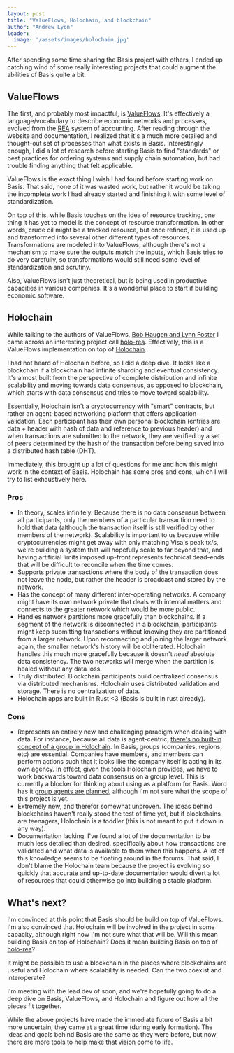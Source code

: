 ```yaml
---
layout: post
title: "ValueFlows, Holochain, and blockchain"
author: "Andrew Lyon"
leader:
  image: '/assets/images/holochain.jpg'
---
```


After spending some time sharing the Basis project with others, I ended up catching wind of some really interesting projects that could augment the abilities of Basis quite a bit.

## ValueFlows

The first, and probably most impactful, is [ValueFlows][1]. It's effectively a language/vocabulary to describe economic networks and processes, evolved from the [REA][2] system of accounting. After reading through the website and documentation, I realized that it's a much more detailed and thought-out set of processes than what exists in Basis. Interestingly enough, I did a lot of research before starting Basis to find "standards" or best practices for ordering systems and supply chain automation, but had trouble finding anything that felt applicable.

ValueFlows is the exact thing I wish I had found before starting work on Basis. That said, none of it was wasted work, but rather it would be taking the incomplete work I had already started and finishing it with some level of standardization.

On top of this, while Basis touches on the idea of resource tracking, one thing it has yet to model is the concept of resource transformation. In other words, crude oil might be a tracked resource, but once refined, it is used up and transformed into several other different types of resources. Transformations are modeled into ValueFlows, although there's not a mechanism to make sure the outputs match the inputs, which Basis tries to do very carefully, so transformations would still need some level of standardization and scrutiny.

Also, ValueFlows isn't just theoretical, but is being used in productive capacities in various companies. It's a wonderful place to start if building economic software.

## Holochain

While talking to the authors of ValueFlows, [Bob Haugen and Lynn Foster][3] I came across an interesting project call [holo-rea][4]. Effectively, this is a ValueFlows implementation on top of [Holochain][5].

I had not heard of Holochain before, so I did a deep dive. It looks like a blockchain if a blockchain had infinite sharding and eventual consistency. It's almost built from the perspective of complete distribution and infinite scalability and moving towards data consensus, as opposed to blockchain, which starts with data consensus and tries to move toward scalability.

Essentially, Holochain isn't a cryptocurrency with "smart" contracts, but rather an agent-based networking platform that offers application validation. Each participant has their own personal blockchain (entries are data + header with hash of data and reference to previous header) and when transactions are submitted to the network, they are verified by a set of peers determined by the hash of the transaction before being saved into a distributed hash table (DHT).

Immediately, this brought up a lot of questions for me and how this might work in the context of Basis. Holochain has some pros and cons, which I will try to list exhaustively here.

### Pros

- In theory, scales infinitely. Because there is no data consensus between all participants, only the members of a particular transaction need to hold that data (although the transaction itself is still verified by other members of the network). Scalability is important to us because while cryptocurrencies might get away with only matching Visa's peak tx/s, we're building a system that will hopefully scale to far beyond that, and having artificial limits imposed up-front represents technical dead-ends that will be difficult to reconcile when the time comes.
- Supports private transactions where the body of the transaction does not leave the node, but rather the header is broadcast and stored by the network.
- Has the concept of many different inter-operating networks. A company might have its own network private that deals with internal matters and connects to the greater network which would be more public.
- Handles network partitions more gracefully than blockchains. If a segment of the network is disconnected in a blockchain, participants might keep submitting transactions without knowing they are partitioned from a larger network. Upon reconnecting and joining the larger network again, the smaller network's history will be obliterated. Holochain handles this much more gracefully because it doesn't *need* absolute data consistency. The two networks will merge when the partition is healed without any data loss.
- Truly distributed. Blockchain participants build centralized consensus via distributed mechanisms. Holochain uses distributed validation and storage. There is no centralization of data.
- Holochain apps are built in Rust &lt;3 (Basis is built in rust already).

### Cons

- Represents an entirely new and challenging paradigm when dealing with data. For instance, because all data is agent-centric, [there's no built-in concept of a group in Holochain][6]. In Basis, groups (companies, regions, etc) are essential. Companies have members, and members can perform actions such that it looks like the company itself is acting in its own agency. In effect, given the tools Holochain provides, we have to work backwards toward data consensus on a group level. This is currently a blocker for thinking about using as a platform for Basis. Word has it [group agents are planned][7], although I'm not sure what the scope of this project is yet.
- Extremely new, and therefor somewhat unproven. The ideas behind blockchains haven't really stood the test of time yet, but if blockchains are teenagers, Holochain is a toddler (this is not meant to put it down in any way).
- Documentation lacking. I've found a lot of the documentation to be much less detailed than desired, specifically about how transactions are validated and what data is available to them when this happens. A lot of this knowledge seems to be floating around in the forums. That said, I don't blame the Holochain team because the project is evolving so quickly that accurate and up-to-date documentation would divert a lot of resources that could otherwise go into building a stable platform.

## What's next?

I'm convinced at this point that Basis should be build on top of ValueFlows. I'm also convinced that Holochain will be involved in the project in some capacity, although right now I'm not sure what that will be. Will this mean building Basis on top of Holochain? Does it mean building Basis on top of [holo-rea][4]?

It might be possible to use a blockchain in the places where blockchains are useful and Holochain where scalability is needed. Can the two coexist and interoperate?

I'm meeting with the lead dev of soon, and we're hopefully going to do a deep dive on Basis, ValueFlows, and Holochain and figure out how all the pieces fit together.

While the above projects have made the immediate future of Basis a bit more uncertain, they came at a great time (during early formation). The ideas and goals behind Basis are the same as they were before, but now there are more tools to help make that vision come to life.

[1]: https://valueflo.ws/
[2]: https://en.wikipedia.org/wiki/Resources,_events,_agents_(accounting_model)
[3]: http://mikorizal.org/about.html
[4]: https://github.com/holo-rea/holo-rea
[5]: https://holochain.org/
[6]: https://forum.holochain.org/t/how-will-holochain-handle-group-agents/1095
[7]: https://github.com/holochain-open-dev/agent-registration


